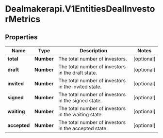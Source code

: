 # Dealmakerapi.V1EntitiesDealInvestorMetrics

## Properties

Name | Type | Description | Notes
------------ | ------------- | ------------- | -------------
**total** | **Number** | The total number of investors. | [optional] 
**draft** | **Number** | The total number of investors in the draft state. | [optional] 
**invited** | **Number** | The total number of investors in the invited state. | [optional] 
**signed** | **Number** | The total number of investors in the signed state. | [optional] 
**waiting** | **Number** | The total number of investors in the waiting state. | [optional] 
**accepted** | **Number** | The total number of investors in the accepted state. | [optional] 



